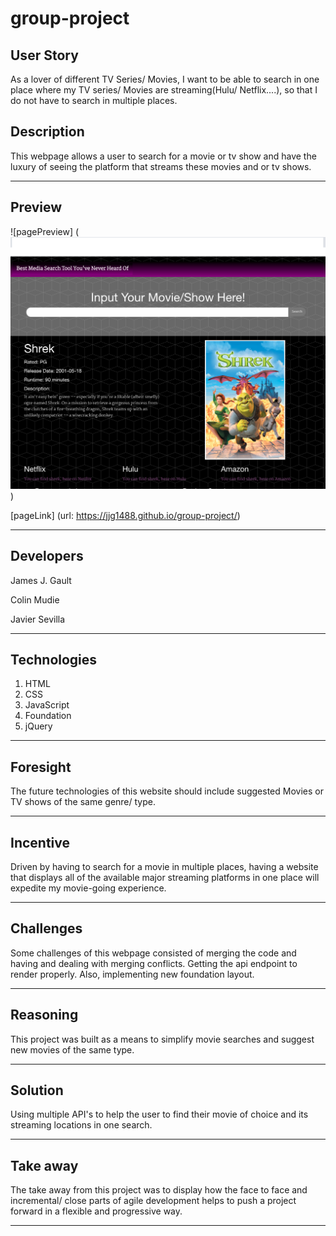 # group-project

## User Story

As a lover of different TV Series/ Movies, I want to be able to search in one place where my TV series/ Movies are streaming(Hulu/ Netflix....), so that I do not have to search in multiple places.

## Description

This webpage allows a user to search for a movie or tv show and have the luxury of seeing the platform that streams these movies and or tv shows.

---

## Preview

![pagePreview] (<img src="./images/img.png" alt="pagePreview"/>)

[pageLink] (url: <https://jjg1488.github.io/group-project/>)

---

## Developers

James J. Gault

Colin Mudie

Javier Sevilla

---

## Technologies

1. HTML
2. CSS
3. JavaScript
4. Foundation
5. jQuery

---

## Foresight

The future technologies of this website should include suggested Movies or TV shows of the same genre/ type.

---

## Incentive

Driven by having to search for a movie in multiple places, having a website that displays all of the available major streaming platforms in one place will expedite my movie-going experience.

---

## Challenges

Some challenges of this webpage consisted of merging the code and having and dealing with merging conflicts. Getting the api endpoint to render properly. Also, implementing new foundation layout.

---

## Reasoning

This project was built as a means to simplify movie searches and suggest new movies of the same type.

---

## Solution

Using multiple API's to help the user to find their movie of choice and its streaming locations in one search.

---

## Take away

The take away from this project was to display how the face to face and incremental/ close parts of agile development helps to push a project forward in a flexible and progressive way.

---
